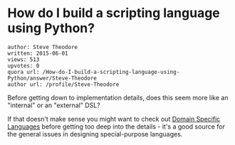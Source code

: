 # How do I build a scripting language using Python?

	author: Steve Theodore
	written: 2015-06-01
	views: 513
	upvotes: 0
	quora url: /How-do-I-build-a-scripting-language-using-Python/answer/Steve-Theodore
	author url: /profile/Steve-Theodore


Before getting down to implementation details, does this seem more like an "internal" or an "external" DSL? 

If that doesn't make sense you might want to check out [Domain Specific Languages](http://martinfowler.com/books/dsl.html) before getting too deep into the details - it's a good source for the general issues in designing special-purpose languages.

